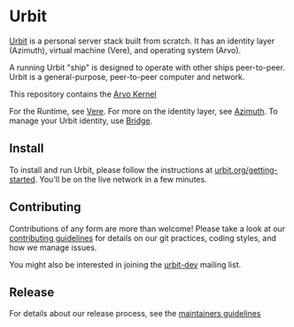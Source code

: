 # Urbit

[Urbit](https://urbit.org) is a personal server stack built from scratch. It
has an identity layer (Azimuth), virtual machine (Vere), and operating system
(Arvo).

A running Urbit "ship" is designed to operate with other ships peer-to-peer.
Urbit is a general-purpose, peer-to-peer computer and network.

This repository contains the [Arvo Kernel][arvo]

For the Runtime, see [Vere][vere].
For more on the identity layer, see [Azimuth][azim].
To manage your Urbit identity, use [Bridge][brid].

## Install

To install and run Urbit, please follow the instructions at
[urbit.org/getting-started][start]. You'll be on the live network in a
few minutes.

[start]: https://urbit.org/getting-started/

## Contributing

Contributions of any form are more than welcome!  Please take a look at our
[contributing guidelines][cont] for details on our git practices, coding
styles, and how we manage issues.

You might also be interested in joining the [urbit-dev][list] mailing list.

## Release

For details about our release process, see the [maintainers guidelines][main]

[arvo]: https://github.com/urbit/urbit/tree/master/pkg/arvo
[azim]: https://github.com/urbit/azimuth
[brid]: https://github.com/urbit/bridge
[herb]: https://github.com/urbit/urbit/tree/master/pkg/herb
[vere]: https://github.com/urbit/urbit/tree/master/pkg/urbit
[list]: https://groups.google.com/a/urbit.org/forum/#!forum/dev
[cont]: https://github.com/urbit/urbit/blob/master/CONTRIBUTING.md
[main]: https://github.com/urbit/urbit/blob/master/MAINTAINERS.md
